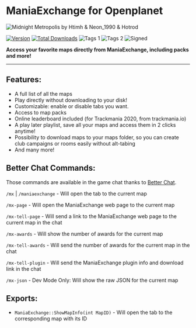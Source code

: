 # ManiaExchange for Openplanet

![Midnight Metropolis by Htimh & Neon_1990 & Hotrod](https://i.imgur.com/Vh0c3S3.png)

[![Version](https://img.shields.io/badge/dynamic/json?color=pink&label=Version&query=version&url=https%3A%2F%2Fopenplanet.dev%2Fapi%2Fplugin%2F154)](https://openplanet.dev/plugin/maniaexchange)
[![Total Downloads](https://img.shields.io/badge/dynamic/json?color=green&label=Downloads&query=downloads&url=https%3A%2F%2Fopenplanet.dev%2Fapi%2Fplugin%2F154)](https://openplanet.dev/plugin/maniaexchange)
![Tags 1](https://img.shields.io/badge/dynamic/json?color=darkgreen&label=Game&query=tags%5B0%5D.name&url=https%3A%2F%2Fopenplanet.dev%2Fapi%2Fplugin%2F154)
![Tags 2](https://img.shields.io/badge/dynamic/json?color=blue&label=Game&query=tags%5B1%5D.name&url=https%3A%2F%2Fopenplanet.dev%2Fapi%2Fplugin%2F154)
![Signed](https://img.shields.io/badge/dynamic/json?color=green&label=Signed&query=signed&url=https%3A%2F%2Fopenplanet.dev%2Fapi%2Fplugin%2F154)

**Access your favorite maps directly from ManiaExchange, including packs and more!**

---

## Features:
- A full list of all the maps
- Play directly without downloading to your disk!
- Customizable: enable or disable tabs you want.
- Access to map packs
- Online leaderboard included (for Trackmania 2020, from trackmania.io)
- A play later playlist, save all your maps and access them in 2 clicks anytime!
- Possibility to download maps to your maps folder, so you can create club campaigns or rooms easily without alt-tabing
- And many more!

## Better Chat Commands:
Those commands are available in the game chat thanks to [Better Chat](https://openplanet.dev/plugin/betterchat).

`/mx` | `/maniaexchange` - Will open the tab to the current map

`/mx-page` - Will open the ManiaExchange web page to the current map

`/mx-tell-page` - Will send a link to the ManiaExchange web page to the current map in the chat

`/mx-awards` - Will show the number of awards for the current map

`/mx-tell-awards` - Will send the number of awards for the current map in the chat

`/mx-tell-plugin` - Will send the ManiaExchange plugin info and download link in the chat


`/mx-json` - Dev Mode Only: Will show the raw JSON for the current map

## Exports:
- `ManiaExchange::ShowMapInfo(int MapID)` - Will open the tab to the corresponding map with its ID
